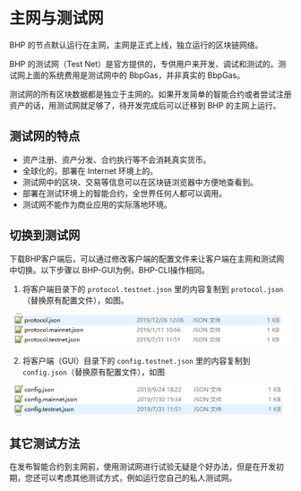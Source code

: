 # 主网与测试网

BHP 的节点默认运行在主网，主网是正式上线，独立运行的区块链网络。

BHP 的测试网（Test Net）是官方提供的，专供用户来开发、调试和测试的。测试网上面的系统费用是测试网中的 BbpGas，并非真实的 BbpGas。

测试网的所有区块数据都是独立于主网的。如果开发简单的智能合约或者尝试注册资产的话，用测试网就足够了，待开发完成后可以迁移到 BHP 的主网上运行。

## 测试网的特点

- 资产注册、资产分发、合约执行等不会消耗真实货币。
- 全球化的，部署在 Internet 环境上的。
- 测试网中的区块、交易等信息可以在区块链浏览器中方便地查看到。
- 部署在测试环境上的智能合约，全世界任何人都可以调用。
- 测试网不能作为商业应用的实际落地环境。

## 切换到测试网

下载BHP客户端后，可以通过修改客户端的配置文件来让客户端在主网和测试网中切换。以下步骤以 BHP-GUI为例，BHP-CLI操作相同。

1. 将客户端目录下的 `protocol.testnet.json` 里的内容复制到 `protocol.json`（替换原有配置文件），如图。


![](../assets/protocol.png)

2. 将客户端（GUI）目录下的 `config.testnet.json` 里的内容复制到 `config.json`（替换原有配置文件），如图


![config](../assets/config.png)

## 其它测试方法

在发布智能合约到主网前，使用测试网进行试验无疑是个好办法，但是在开发初期，您还可以考虑其他测试方式，例如运行您自己的私人测试网。
